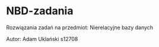 # NBD-zadania

Rozwiązania zadań na przedmiot: Nierelacyjne bazy danych

Autor: Adam Uklański s12708
